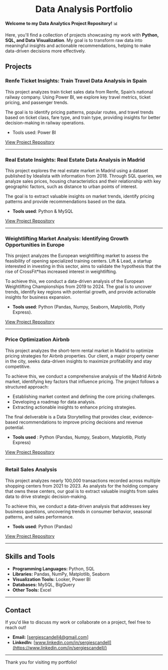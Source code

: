 # <center>Data Analysis Portfolio</center>

**Welcome to my Data Analytics Project Repository!** 📊

Here, you'll find a collection of projects showcasing my work with **Python, SQL, and Data Visualization**. My goal is to transform raw data into meaningful insights and actionable recommendations, helping to make data-driven decisions more effectively.

## Projects

### Renfe Ticket Insights: Train Travel Data Analysis in Spain 

This project analyzes train ticket sales data from Renfe, Spain’s national railway company. Using Power BI, we explore key travel metrics, ticket pricing, and passenger trends.

The goal is to identify pricing patterns, popular routes, and travel trends based on ticket class, fare type, and train type, providing insights for better decision-making in railway operations.

- Tools used: Power BI

[View Project Repository](https://github.com/sergiescandell/Renfe-Tickets-Insight)

---
### Real Estate Insights: Real Estate Data Analysis in Madrid

This project explores the real estate market in Madrid using a dataset published by Idealista with information from 2018. Through SQL queries, we analyze sales prices, housing characteristics and their relationship with key geographic factors, such as distance to urban points of interest.

The goal is to extract valuable insights on market trends, identify pricing patterns and provide recommendations based on the data.

- **Tools used**: Python & MySQL

[View Project Repository](https://github.com/sergiescandell/Real-Estate-Madrid)

---
### Weightlifting Market Analysis: Identifying Growth Opportunities in Europe

This project analyzes the European weightlifting market to assess the feasibility of opening specialized training centers. Lift & Lead, a startup interested in investing in this sector, aims to validate the hypothesis that the rise of CrossFit*has increased interest in weightlifting.

To achieve this, we conduct a data-driven analysis of the European Weightlifting Championships from 2019 to 2024. The goal is to uncover trends, identify key regions with potential growth, and provide actionable insights for business expansion.

- **Tools used**: Python (Pandas, Numpy, Seaborn, Matplotlib, Plotly Express).

[View Project Repository](https://github.com/sergiescandell/Weightlifting-Market-Analysis)

---
### Price Optimization Airbnb
This project analyzes the short-term rental market in Madrid to optimize pricing strategies for Airbnb properties. Our client, a major property owner in the city, seeks data-driven insights to maximize profitability and stay competitive.

To achieve this, we conduct a comprehensive analysis of the Madrid Airbnb market, identifying key factors that influence pricing. The project follows a structured approach:

-   Establishing market context and defining the core pricing challenges.
-   Developing a roadmap for data analysis.
-   Extracting actionable insights to enhance pricing strategies.

The final deliverable is a Data Storytelling that provides clear, evidence-based recommendations to improve pricing decisions and revenue potential.

- **Tools used** : Python (Pandas, Numpy, Seaborn, Matplotlib, Plotly Express)

[View Project Repository](https://github.com/sergiescandell/Price-Optimization-Airbnb)

----
### Retail Sales Analysis
This project analyzes nearly 100,000 transactions recorded across multiple shopping centers from 2021 to 2023. As analysts for the holding company that owns these centers, our goal is to extract valuable insights from sales data to drive strategic decision-making.

To achieve this, we conduct a data-driven analysis that addresses key business questions, uncovering trends in consumer behavior, seasonal patterns, and sales performance.

- **Tools used**: Python (Pandas)

[View Project Repository](https://github.com/sergiescandell/Retail-Sales-Analysis)

---

## **Skills and Tools**
-   **Programming Languages:**  Python, SQL
-   **Libraries:**  Pandas, NumPy, Matplotlib, Seaborn
-   **Visualization Tools:**  Looker, Power BI
-   **Databases:**  MySQL, BigQuery
-   **Other Tools:**  Excel
---

## **Contact**
If you'd like to discuss my work or collaborate on a project, feel free to reach out!

-   **Email:**  [[sergiescandell4@gmail.com](mailto:sergiescandell4@gmail.com)]
-   **LinkedIn:**  [www.linkedin.com/in/sergiescandell](https://www.linkedin.com/in/sergiescandell/)

-------

Thank you for visiting my portfolio! 